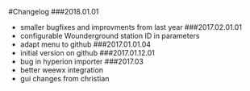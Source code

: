 #Changelog
###2018.01.01
* smaller bugfixes and improvments from last year
###2017.02.01.01
* configurable Wounderground station ID in parameters
* adapt menu to github
###2017.01.01.04
* initial version on github
###2017.01.12.01
* bug in hyperion importer
###2017.03
* better weewx integration
* gui changes from christian
